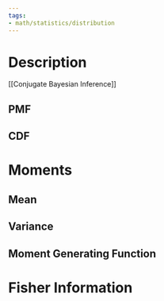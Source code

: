 ```yaml
---
tags:
- math/statistics/distribution
---
```

# Description
[[Conjugate Bayesian Inference]]

## PMF

## CDF

# Moments
## Mean

## Variance

## Moment Generating Function

# Fisher Information
